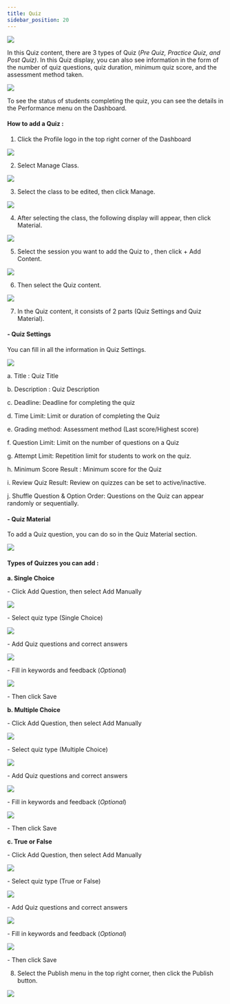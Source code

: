 ```yaml
---
title: Quiz
sidebar_position: 20
---
```

![](/img/degree-lecture-quiz-16.jpg)

In this Quiz content, there are 3 types of Quiz (*Pre Quiz, Practice Quiz, and Post Quiz)*. In this Quiz display, you can also see information in the form of the number of quiz questions, quiz duration, minimum quiz score, and the assessment method taken.

![](/img/degree-lecture-quiz-17.jpg)

To see the status of students completing the quiz, you can see the details in the Performance menu on the Dashboard.

#### **How to add a Quiz :**

1. Click the Profile logo in the top right corner of the Dashboard

![](/img/degree-lecture-manage-class.jpg)

2. Select Manage Class.

![](/img/degree-lecture-manage-class-2.jpg)

3. Select the class to be edited, then click Manage.

![](/img/degree-lecture-manage-class-3.jpg)

4. After selecting the class, the following display will appear, then click Material.

![](/img/degree-lecture-manage-class-4.jpg)

5. Select the session you want to add the Quiz to , then click + Add Content.

![](/img/articlee-5.jpg)

6. Then select the Quiz content.

![](/img/degree-lecture-quiz-3.jpg)

7. In the Quiz content, it consists of 2 parts (Quiz Settings and Quiz Material).

#### **\- Quiz Settings**

You can fill in all the information in Quiz Settings.

![](/img/degree-lecture-quiz-4.jpg)

a. Title : Quiz Title

b. Description : Quiz Description

c. Deadline: Deadline for completing the quiz

d. Time Limit: Limit or duration of completing the Quiz

e. Grading method: Assessment method (Last score/Highest score)

f. Question Limit: Limit on the number of questions on a Quiz

g. Attempt Limit: Repetition limit for students to work on the quiz.

h. Minimum Score Result : Minimum score for the Quiz

i. Review Quiz Result: Review on quizzes can be set to active/inactive.

j. Shuffle Question & Option Order: Questions on the Quiz can appear randomly or sequentially.

#### **\- Quiz Material**

To add a Quiz question, you can do so in the Quiz Material section.

![](/img/degree-lecture-quiz-5.jpg)

#### **Types of Quizzes you can add :**

**a. Single Choice**

\- Click Add Question, then select Add Manually

![](/img/degree-lecture-quiz-6.jpg)

\- Select quiz type (Single Choice)

![](/img/degree-lecture-quiz-7.jpg)

\- Add Quiz questions and correct answers

![](/img/degree-lecture-quiz-9.jpg)

\- Fill in keywords and feedback (*Optional*)

![](/img/degree-lecture-quiz-13.jpg)

\- Then click Save

**b. Multiple Choice**

\- Click Add Question, then select Add Manually

![](/img/degree-lecture-quiz-6.jpg)

\- Select quiz type (Multiple Choice)

![](/img/degree-lecture-quiz-14.jpg)

\- Add Quiz questions and correct answers

![](/img/degree-lecture-quiz-11.jpg)

\- Fill in keywords and feedback (*Optional*)

![](/img/degree-lecture-quiz-13.jpg)

\- Then click Save

**c. True or False**

\- Click Add Question, then select Add Manually

![](/img/degree-lecture-quiz-6.jpg)

\- Select quiz type (True or False)

![](/img/degree-lecture-quiz-15.jpg)

\- Add Quiz questions and correct answers

![](/img/degree-lecture-quiz-12.jpg)

\- Fill in keywords and feedback (*Optional*)

![](/img/degree-lecture-quiz-13.jpg)

\- Then click Save



8. Select the Publish menu in the top right corner, then click the Publish button.

![](/img/degree-lecture-publish.jpg)
